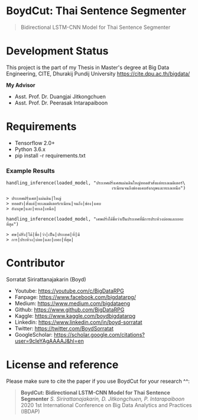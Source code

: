 # BoydCut: Thai Sentence Segmenter
> Bidirectional LSTM-CNN Model for Thai Sentence Segmenter



# Development Status
This project is the part of my Thesis in Master's degree at Big Data Engineering, CITE, Dhurakij Pundij University
https://cite.dpu.ac.th/bigdata/


**My Advisor**
- Asst. Prof. Dr. Duangjai Jitkongchuen
- Asst. Prof. Dr. Peerasak Intarapaiboon


# Requirements
- Tensorflow 2.0+
- Python 3.6.x
- pip install -r requirements.txt

### Example Results
```
handling_inference(loaded_model, "ประเทศฝรั่งเศสแผ่นดินใหญ่ทอดตัวตั้งแต่ทะเลเมดิเตอร์\
                                        เรเนียนจนถึงช่องแคบอังกฤษและทะเลเหนือ")

> ประเทศฝรั่งเศส|แผ่นดิน|ใหญ่
> ทอดตัว|ตั้งแต่|ทะเลเมดิเตอร์เรเนียน|จนถึง|ช่อง|แคบ
> อังกฤษ|และ|ทะเล|เหนือ|

handling_inference(loaded_model, "เศษฝรั่งได้ชื่อว่าเป็นประเทศที่มีการประท้วงบ่อยและเยอะที่สุด")

> ศษ|ฝรั่ง|ได้|ชื่อ|ว่า|เป็น|ประเทศ|ที่|มี
> การ|ประท้วง|บ่อย|และ|เยอะ|ที่สุด|
```



# Contributor
Sorratat Sirirattanajakarin (Boyd)

- Youtube: https://youtube.com/c/BigDataRPG
- Fanpage: https://www.facebook.com/bigdatarpg/
- Medium: https://www.medium.com/bigdataeng
- Github: https://www.github.com/BigDataRPG
- Kaggle: https://www.kaggle.com/boydbigdatarpg
- Linkedin: https://www.linkedin.com/in/boyd-sorratat
- Twitter: https://twitter.com/BoydSorratat
- GoogleScholar: https://scholar.google.com/citations?user=9cIeYAgAAAAJ&hl=en

# License and reference
Please make sure to cite the paper if you use BoydCut for your research ^^:
>**BoydCut: Bidirectional LSTM-CNN Model for Thai Sentence Segmenter** 
*S. Sirirattanajakarin, D. Jitkongchuen, P. Intarapaiboon* 2020 1st International Conference on Big Data Analytics and Practices (IBDAP)
